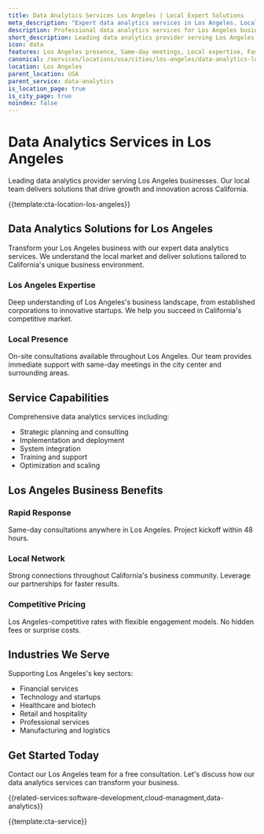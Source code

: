 ```yaml
---
title: Data Analytics Services Los Angeles | Local Expert Solutions
meta_description: "Expert data analytics services in Los Angeles. Local team, same-day consultations, proven results. Transform your business today."
description: Professional data analytics services for Los Angeles businesses
short_description: Leading data analytics provider serving Los Angeles and California.
icon: data
features: Los Angeles presence, Same-day meetings, Local expertise, Fast deployment, Competitive rates, Proven track record
canonical: /services/locations/usa/cities/los-angeles/data-analytics-los-angeles.html
location: Los Angeles
parent_location: USA
parent_service: data-analytics
is_location_page: true
is_city_page: true
noindex: false
---
```


# Data Analytics Services in Los Angeles

Leading data analytics provider serving Los Angeles businesses. Our local team delivers solutions that drive growth and innovation across California.

{{template:cta-location-los-angeles}}

## Data Analytics Solutions for Los Angeles

Transform your Los Angeles business with our expert data analytics services. We understand the local market and deliver solutions tailored to California's unique business environment.

### Los Angeles Expertise

Deep understanding of Los Angeles's business landscape, from established corporations to innovative startups. We help you succeed in California's competitive market.

### Local Presence

On-site consultations available throughout Los Angeles. Our team provides immediate support with same-day meetings in the city center and surrounding areas.

## Service Capabilities

Comprehensive data analytics services including:
- Strategic planning and consulting
- Implementation and deployment
- System integration
- Training and support
- Optimization and scaling

## Los Angeles Business Benefits

### Rapid Response
Same-day consultations anywhere in Los Angeles. Project kickoff within 48 hours.

### Local Network
Strong connections throughout California's business community. Leverage our partnerships for faster results.

### Competitive Pricing
Los Angeles-competitive rates with flexible engagement models. No hidden fees or surprise costs.

## Industries We Serve

Supporting Los Angeles's key sectors:
- Financial services
- Technology and startups
- Healthcare and biotech
- Retail and hospitality
- Professional services
- Manufacturing and logistics

## Get Started Today

Contact our Los Angeles team for a free consultation. Let's discuss how our data analytics services can transform your business.

{{related-services:software-development,cloud-managment,data-analytics}}

{{template:cta-service}}
